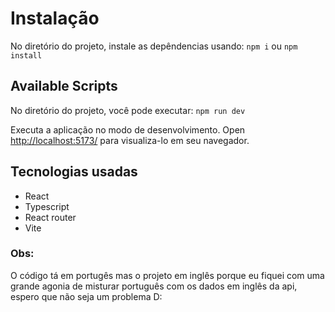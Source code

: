 # Instalação
No diretório do projeto, instale as depêndencias usando: `npm i` ou `npm install`

## Available Scripts
No diretório do projeto, você pode executar:  `npm run dev`

Executa a aplicação no modo de desenvolvimento.
Open [http://localhost:5173/](http://localhost:5173/) para visualiza-lo em seu navegador.

## Tecnologias usadas
- React
- Typescript
- React router
- Vite

### Obs:
O código tá em portugês mas o projeto em inglês porque eu fiquei com uma grande agonia de misturar português com os dados em inglês da api, espero que não seja um problema D: 